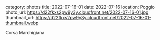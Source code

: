 category: photos 
title: 2022-07-16-01
date: 2022-07-16
location: Poggio
photo_url: https://d22fkxs2pw9y3y.cloudfront.net/2022-07-16-01.jpg
thumbnail_url: https://d22fkxs2pw9y3y.cloudfront.net/2022-07-16-01-thumbnail.webp

Corsa Marchigiana